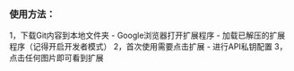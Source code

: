 ### 使用方法：

1，下载Git内容到本地文件夹 - Google浏览器打开扩展程序 - 加载已解压的扩展程序（记得开启开发者模式）
2，首次使用需要点击扩展 - 进行API私钥配置
3，点击任何图片即可看到扩展


